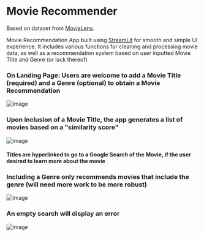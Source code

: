 # Movie Recommender

Based on dataset from [MovieLens](https://grouplens.org/datasets/movielens/25m/).

Movie Recommendation App built using [StreamLit](https://streamlit.io/) for smooth and simple UI experience. It includes various functions for cleaning and processing movie data, as well as a recommendation system based on user inputted Movie Title and Genre (or lack thereof)


<h3>On Landing Page: Users are welcome to add a Movie Title (required) and a Genre (optional) to obtain a Movie Recommendation</h3>


![image](https://github.com/ojjc/movie_recommender_1/assets/137390275/bd8d4876-88a9-4662-b99b-2daba6c43160)


<h3>Upon inclusion of a Movie Title, the app generates a list of movies based on a "similarity score"</h3>


![image](https://github.com/ojjc/movie_recommender_1/assets/137390275/5d00508e-fced-4776-9071-8ac5ba94f376)
<h4>Titles are hyperlinked to go to a Google Search of the Movie, if the user desired to learn more about the movie</h4>


<h3>Including a Genre only recommends movies that include the genre (will need more work to be more robust)</h3>


![image](https://github.com/ojjc/movie_recommender_1/assets/137390275/cb982670-9636-476f-bf5c-785872bf4ee3)


<h3>An empty search will display an error</h3>

![image](https://github.com/ojjc/movie_recommender_1/assets/137390275/9bf75c6f-fafd-40c0-93e1-a323a16397a7)
